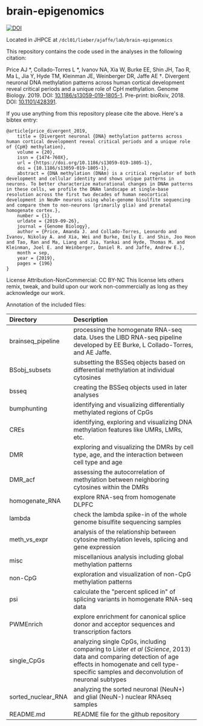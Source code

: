 # brain-epigenomics
[![DOI](https://zenodo.org/badge/68875556.svg)](https://zenodo.org/badge/latestdoi/68875556)

Located in JHPCE at `/dcl01/lieber/ajaffe/lab/brain-epigenomics`

This repository contains the code used in the analyses in the following citation:

Price AJ &ast;, Collado-Torres L &ast;, Ivanov NA, Xia W, Burke EE, Shin JH, Tao R, Ma L, Jia Y,  Hyde TM, Kleinman JE, Weinberger DR, Jaffe AE &dagger;. Divergent neuronal DNA methylation patterns across human cortical development reveal critical periods and a unique role of CpH methylation. Genome Biology. 2019. DOI: [10.1186/s13059-019-1805-1](https://doi.org/10.1186/s13059-019-1805-1). Pre-print: bioRxiv, 2018. DOI: [10.1101/428391](https://doi.org/10.1101/428391).

If you use anything from this repository please cite the above. Here's a bibtex entry:

```
@article{price_divergent_2019,
	title = {Divergent neuronal {DNA} methylation patterns across human cortical development reveal critical periods and a unique role of {CpH} methylation},
	volume = {20},
	issn = {1474-760X},
	url = {https://doi.org/10.1186/s13059-019-1805-1},
	doi = {10.1186/s13059-019-1805-1},
	abstract = {DNA methylation (DNAm) is a critical regulator of both development and cellular identity and shows unique patterns in neurons. To better characterize maturational changes in DNAm patterns in these cells, we profile the DNAm landscape at single-base resolution across the first two decades of human neocortical development in NeuN+ neurons using whole-genome bisulfite sequencing and compare them to non-neurons (primarily glia) and prenatal homogenate cortex.},
	number = {1},
	urldate = {2019-09-26},
	journal = {Genome Biology},
	author = {Price, Amanda J. and Collado-Torres, Leonardo and Ivanov, Nikolay A. and Xia, Wei and Burke, Emily E. and Shin, Joo Heon and Tao, Ran and Ma, Liang and Jia, Yankai and Hyde, Thomas M. and Kleinman, Joel E. and Weinberger, Daniel R. and Jaffe, Andrew E.},
	month = sep,
	year = {2019},
	pages = {196}
}
```

License Attribution-NonCommercial: CC BY-NC
This license lets others remix, tweak, and build upon our work non-commercially as long as they acknowledge our work.

Annotation of the included files:

| Directory | Description |
|:------------- |:-------------|
| brainseq_pipeline | processing the homogenate RNA-seq data. Uses the LIBD RNA-seq pipeline developed by EE Burke, L Collado-Torres, and AE Jaffe. | 
| BSobj_subsets | subsetting the BSSeq objects based on differential methylation at individual cytosines | 
| bsseq | creating the BSSeq objects used in later analyses | 
| bumphunting | identifying and visualizing differentially methylated regions of CpGs | 
| CREs | identifying, exploring and visualizing DNA methylation features like UMRs, LMRs, etc. | 
| DMR | exploring and visualizing the DMRs by cell type, age, and the interaction between cell type and age | 
| DMR_acf | assessing the autocorrelation of methylation between neighboring cytosines within the DMRs | 
| homogenate_RNA | explore RNA-seq from homogenate DLPFC | 
| lambda | check the lambda spike-in of the whole genome bisulfite sequencing samples | 
| meth_vs_expr | analysis of the relationship between cytosine methylation levels, splicing and gene expression | 
| misc | miscellanious analysis including global methylation patterns | 
| non-CpG | exploration and visualization of non-CpG methylation patterns | 
| psi | calculate the "percent spliced in" of splicing variants in homogenate RNA-seq data | 
| PWMEnrich | explore enrichment for canonical splice donor and acceptor sequences and transcription factors | 
| single_CpGs | analyzing single CpGs, including comparing to Lister *et al* (*Science*, 2013) data and comparing detection of age effects in homogenate and cell type-specific samples and deconvolution of neuronal subtypes | 
| sorted_nuclear_RNA | analyzing the sorted neuronal (NeuN+) and glial (NeuN-) nuclear RNAseq samples |  
| README.md | README file for the github repository | 
